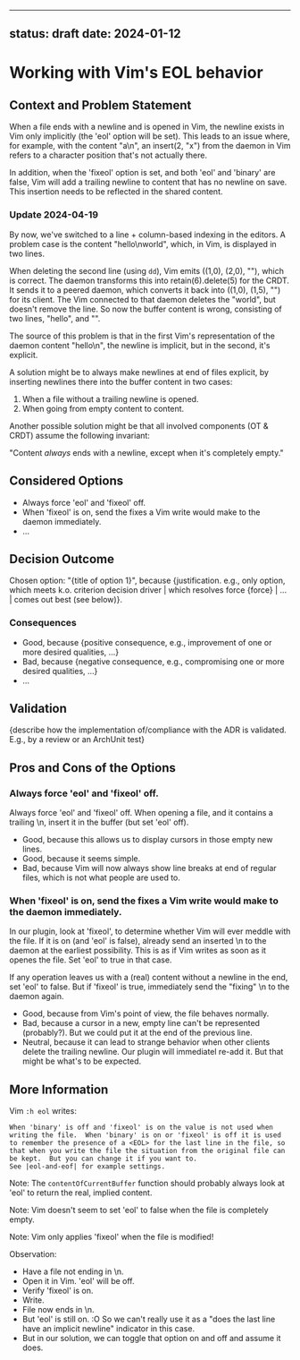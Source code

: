 <!--
SPDX-FileCopyrightText: 2024 blinry
SPDX-FileCopyrightText: 2024 zormit

SPDX-License-Identifier: AGPL-3.0-or-later
-->

---
status: draft
date: 2024-01-12
---
# Working with Vim's EOL behavior

## Context and Problem Statement

When a file ends with a newline and is opened in Vim, the newline exists in Vim only implicitly (the 'eol' option will be set). This leads to an issue where, for example, with the content "a\n", an insert(2, "x") from the daemon in Vim refers to a character position that's not actually there.

In addition, when the 'fixeol' option is set, and both 'eol' and 'binary' are false, Vim will add a trailing newline to content that has no newline on save. This insertion needs to be reflected in the shared content.

### Update 2024-04-19

By now, we've switched to a line + column-based indexing in the editors. A problem case is the content "hello\nworld", which, in Vim, is displayed in two lines.

When deleting the second line (using `dd`), Vim emits ((1,0), (2,0), ""), which is correct.
The daemon transforms this into retain(6).delete(5) for the CRDT.
It sends it to a peered daemon, which converts it back into ((1,0), (1,5), "") for its client.
The Vim connected to that daemon deletes the "world", but doesn't remove the line. So now the buffer content is wrong, consisting of two lines, "hello", and "".

The source of this problem is that in the first Vim's representation of the daemon content "hello\n", the newline is implicit, but in the second, it's explicit.

A solution might be to always make newlines at end of files explicit, by inserting newlines there into the buffer content in two cases:

1. When a file without a trailing newline is opened.
2. When going from empty content to content.

Another possible solution might be that all involved components (OT & CRDT) assume the following invariant:

"Content *always* ends with a newline, except when it's completely empty."

## Considered Options

* Always force 'eol' and 'fixeol' off.
* When 'fixeol' is on, send the fixes a Vim write would make to the daemon immediately.
* … <!-- numbers of options can vary -->

## Decision Outcome

Chosen option: "{title of option 1}", because
{justification. e.g., only option, which meets k.o. criterion decision driver | which resolves force {force} | … | comes out best (see below)}.

<!-- This is an optional element. Feel free to remove. -->
### Consequences

* Good, because {positive consequence, e.g., improvement of one or more desired qualities, …}
* Bad, because {negative consequence, e.g., compromising one or more desired qualities, …}
* … <!-- numbers of consequences can vary -->

<!-- This is an optional element. Feel free to remove. -->
## Validation

{describe how the implementation of/compliance with the ADR is validated. E.g., by a review or an ArchUnit test}

<!-- This is an optional element. Feel free to remove. -->
## Pros and Cons of the Options

### Always force 'eol' and 'fixeol' off.

Always force 'eol' and 'fixeol' off. When opening a file, and it contains a trailing \n, insert it in the buffer (but set 'eol' off).

* Good, because this allows us to display cursors in those empty new lines.
* Good, because it seems simple.
* Bad, because Vim will now always show line breaks at end of regular files, which is not what people are used to.

### When 'fixeol' is on, send the fixes a Vim write would make to the daemon immediately.

In our plugin, look at 'fixeol', to determine whether Vim will ever meddle with the file. If it is on (and 'eol' is false), already send an inserted \n to the daemon at the earliest possibility. This is as if Vim writes as soon as it openes the file. Set 'eol' to true in that case.

If any operation leaves us with a (real) content without a newline in the end, set 'eol' to false. But if 'fixeol' is true, immediately send the "fixing" \n to the daemon again.

* Good, because from Vim's point of view, the file behaves normally.
* Bad, because a cursor in a new, empty line can't be represented (probably?). But we could put it at the end of the previous line.
* Neutral, because it can lead to strange behavior when other clients delete the trailing newline. Our plugin will immediatel re-add it. But that might be what's to be expected.

<!-- This is an optional element. Feel free to remove. -->
## More Information

Vim `:h eol` writes:

	When 'binary' is off and 'fixeol' is on the value is not used when
	writing the file.  When 'binary' is on or 'fixeol' is off it is used
	to remember the presence of a <EOL> for the last line in the file, so
	that when you write the file the situation from the original file can
	be kept.  But you can change it if you want to.
	See |eol-and-eof| for example settings.

Note: The `contentOfCurrentBuffer` function should probably always look at 'eol' to return the real, implied content.

Note: Vim doesn't seem to set 'eol' to false when the file is completely empty.

Note: Vim only applies 'fixeol' when the file is modified!

Observation:

- Have a file not ending in \n.
- Open it in Vim. 'eol' will be off.
- Verify 'fixeol' is on.
- Write.
- File now ends in \n.
- But 'eol' is still on. :O So we can't really use it as a "does the last line have an implicit newline" indicator in this case.
- But in our solution, we can toggle that option on and off and assume it does.
